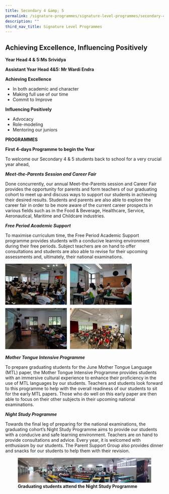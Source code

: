 ```yaml
---
title: Secondary 4 &amp; 5
permalink: /signature-programmes/signature-level-programmes/secondary-4-n-5/
description: ""
third_nav_title: Signature Level Programmes
---
```

## Achieving Excellence, Influencing Positively


**Year Head 4 &amp; 5:Ms Srividya**


**Assistant Year Head 4&amp;5: Mr Wardi Endra**



**Achieving Excellence**

*   In both academic and character
*   Making full use of our time
*   Commit to Improve

  

**Influencing Positively**

*   Advocacy
*   Role-modeling
*   Mentoring our juniors

  

  

**PROGRAMMES**

  **First 4-days Programme to begin the Year**

To welcome our Secondary 4 &amp; 5 students back to school for a very crucial year ahead,
  

**_Meet-the-Parents Session and Career Fair_**

  

Done concurrently, our annual Meet-the-Parents session and Career Fair provides the opportunity for parents and form teachers of our graduating cohort to meet up and discuss ways to support our students in achieving their desired results. Students and parents are also able to explore the career fair in order to be more aware of the current career prospects in various fields such as in the Food &amp; Beverage, Healthcare, Service, Aeronautical, Maritime and Childcare industries.

  

  

**_Free Period Academic Support_**

To maximise curriculum time, the Free Period Academic Support programme provides students with a conducive learning environment during their free periods. Subject teachers are on hand to offer consultations and students are also able to revise for their upcoming assessments and, ultimately, their national examinations.


<img style="width:80%" src="/images/Signature%20Programmes/Signature%20Level%20Programmes/Sec%204%20n%205/sec%204%20n%205%20signature%20level%20programmes.jpg">


**_Mother Tongue Intensive Programme_**

 
To prepare graduating students for the June Mother Tongue Language (MTL) paper, the Mother Tongue Intensive Programme provides students with an immersive cultural experience to enhance their proficiency in the use of MTL languages by our students. Teachers and students look forward to this programme to help with the overall readiness of our students to sit for the early MTL papers. Those who do well on this early paper are then able to focus on their other subjects in their upcoming national examinations.

  

  

**_Night Study Programme_**

  

Towards the final leg of preparing for the national examinations, the graduating cohort’s Night Study Programme aims to provide our students with a conducive and safe learning environment. Teachers are on hand to provide consultations and advice. Every year, it is welcomed with enthusiasm by our students. The Parent Support Group also provides dinner and snacks for our students to help them with their revision.

<figure>
<img src="/images/Signature%20Programmes/Signature%20Level%20Programmes/Sec%204%20n%205/nightstudy02.jpg">
<figcaption> <strong> Graduating students attend the Night Study Programme</strong> </figcaption>
</figure>